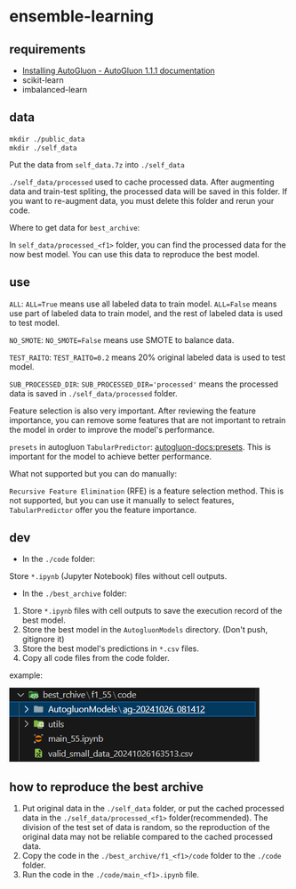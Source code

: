 # ensemble-learning

## requirements

- [Installing AutoGluon - AutoGluon 1.1.1 documentation](https://auto.gluon.ai/stable/install.html)
- scikit-learn
- imbalanced-learn

## data

```shell
mkdir ./public_data
mkdir ./self_data
```

Put the data from `self_data.7z` into `./self_data`

`./self_data/processed` used to cache processed data. After augmenting data and train-test spliting, the processed data will be saved in this folder. If you want to re-augment data, you must delete this folder and rerun your code.

Where to get data for `best_archive`:

In `self_data/processed_<f1>` folder, you can find the processed data for the now best model. You can use this data to reproduce the best model.

## use

`ALL`: `ALL=True` means use all labeled data to train model. `ALL=False` means use part of labeled data to train model, and the rest of labeled data is used to test model.

`NO_SMOTE`: `NO_SMOTE=False` means use SMOTE to balance data.

`TEST_RAITO`: `TEST_RAITO=0.2` means 20% original labeled data is used to test model.

`SUB_PROCESSED_DIR`: `SUB_PROCESSED_DIR='processed'` means the processed data is saved in `./self_data/processed` folder.

Feature selection is also very important. After reviewing the feature importance, you can remove some features that are not important to retrain the model in order to improve the model's performance.

`presets` in autogluon `TabularPredictor`: [autogluon-docs:presets](https://auto.gluon.ai/stable/tutorials/tabular/tabular-essentials.html#presets). This is important for the model to achieve better performance.

What not supported but you can do manually:

`Recursive Feature Elimination` (RFE) is a feature selection method. This is not supported, but you can use it manually to select features, `TabularPredictor` offer you the feature importance.

## dev

- In the `./code` folder:

Store `*.ipynb` (Jupyter Notebook) files without cell outputs.

- In the `./best_archive` folder:

1. Store `*.ipynb` files with cell outputs to save the execution record of the best model.
2. Store the best model in the `AutogluonModels` directory. (Don't push, gitignore it)
3. Store the best model's predictions in `*.csv` files.
4. Copy all code files from the code folder.

example:

![best_archive](./.assets/best_archive.png)

## how to reproduce the best archive

1. Put original data in the `./self_data` folder, or put the cached processed data in the `./self_data/processed_<f1>` folder(recommended). The division of the test set of data is random, so the reproduction of the original data may not be reliable compared to the cached processed data.
2. Copy the code in the `./best_archive/f1_<f1>/code` folder to the `./code` folder.
3. Run the code in the `./code/main_<f1>.ipynb` file.
